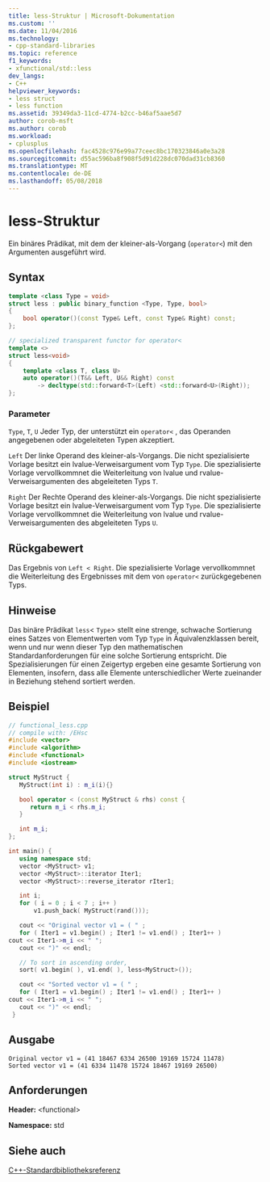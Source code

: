 ```yaml
---
title: less-Struktur | Microsoft-Dokumentation
ms.custom: ''
ms.date: 11/04/2016
ms.technology:
- cpp-standard-libraries
ms.topic: reference
f1_keywords:
- xfunctional/std::less
dev_langs:
- C++
helpviewer_keywords:
- less struct
- less function
ms.assetid: 39349da3-11cd-4774-b2cc-b46af5aae5d7
author: corob-msft
ms.author: corob
ms.workload:
- cplusplus
ms.openlocfilehash: fac4528c976e99a77ceec8bc170323846a0e3a28
ms.sourcegitcommit: d55ac596ba8f908f5d91d228dc070dad31cb8360
ms.translationtype: MT
ms.contentlocale: de-DE
ms.lasthandoff: 05/08/2018
---
```

# <a name="less-struct"></a>less-Struktur

Ein binäres Prädikat, mit dem der kleiner-als-Vorgang (`operator<`) mit den Argumenten ausgeführt wird.

## <a name="syntax"></a>Syntax

```cpp
template <class Type = void>
struct less : public binary_function <Type, Type, bool>
{
    bool operator()(const Type& Left, const Type& Right) const;
};

// specialized transparent functor for operator<
template <>
struct less<void>
{
    template <class T, class U>
    auto operator()(T&& Left, U&& Right) const
        -> decltype(std::forward<T>(Left) <std::forward<U>(Right));
};
```

### <a name="parameters"></a>Parameter

`Type`, `T`, `U` Jeder Typ, der unterstützt ein `operator<` , das Operanden angegebenen oder abgeleiteten Typen akzeptiert.

`Left` Der linke Operand des kleiner-als-Vorgangs. Die nicht spezialisierte Vorlage besitzt ein lvalue-Verweisargument vom Typ `Type`. Die spezialisierte Vorlage vervollkommnet die Weiterleitung von lvalue und rvalue-Verweisargumenten des abgeleiteten Typs `T`.

`Right` Der Rechte Operand des kleiner-als-Vorgangs. Die nicht spezialisierte Vorlage besitzt ein lvalue-Verweisargument vom Typ `Type`. Die spezialisierte Vorlage vervollkommnet die Weiterleitung von lvalue und rvalue-Verweisargumenten des abgeleiteten Typs `U`.

## <a name="return-value"></a>Rückgabewert

Das Ergebnis von `Left < Right`. Die spezialisierte Vorlage vervollkommnet die Weiterleitung des Ergebnisses mit dem von `operator<` zurückgegebenen Typs.

## <a name="remarks"></a>Hinweise

Das binäre Prädikat `less`< `Type`> stellt eine strenge, schwache Sortierung eines Satzes von Elementwerten vom Typ `Type` in Äquivalenzklassen bereit, wenn und nur wenn dieser Typ den mathematischen Standardanforderungen für eine solche Sortierung entspricht. Die Spezialisierungen für einen Zeigertyp ergeben eine gesamte Sortierung von Elementen, insofern, dass alle Elemente unterschiedlicher Werte zueinander in Beziehung stehend sortiert werden.

## <a name="example"></a>Beispiel

```cpp
// functional_less.cpp
// compile with: /EHsc
#include <vector>
#include <algorithm>
#include <functional>
#include <iostream>

struct MyStruct {
   MyStruct(int i) : m_i(i){}

   bool operator < (const MyStruct & rhs) const {
      return m_i < rhs.m_i;
   }

   int m_i;
};

int main() {
   using namespace std;
   vector <MyStruct> v1;
   vector <MyStruct>::iterator Iter1;
   vector <MyStruct>::reverse_iterator rIter1;

   int i;
   for ( i = 0 ; i < 7 ; i++ )
       v1.push_back( MyStruct(rand()));

   cout << "Original vector v1 = ( " ;
   for ( Iter1 = v1.begin() ; Iter1 != v1.end() ; Iter1++ )
cout << Iter1->m_i << " ";
   cout << ")" << endl;

   // To sort in ascending order,
   sort( v1.begin( ), v1.end( ), less<MyStruct>());

   cout << "Sorted vector v1 = ( " ;
   for ( Iter1 = v1.begin() ; Iter1 != v1.end() ; Iter1++ )
cout << Iter1->m_i << " ";
   cout << ")" << endl;
 }
```

## <a name="output"></a>Ausgabe

```Output
Original vector v1 = (41 18467 6334 26500 19169 15724 11478)
Sorted vector v1 = (41 6334 11478 15724 18467 19169 26500)
```

## <a name="requirements"></a>Anforderungen

**Header:** \<functional>

**Namespace:** std

## <a name="see-also"></a>Siehe auch

[C++-Standardbibliotheksreferenz](../standard-library/cpp-standard-library-reference.md)<br/>

